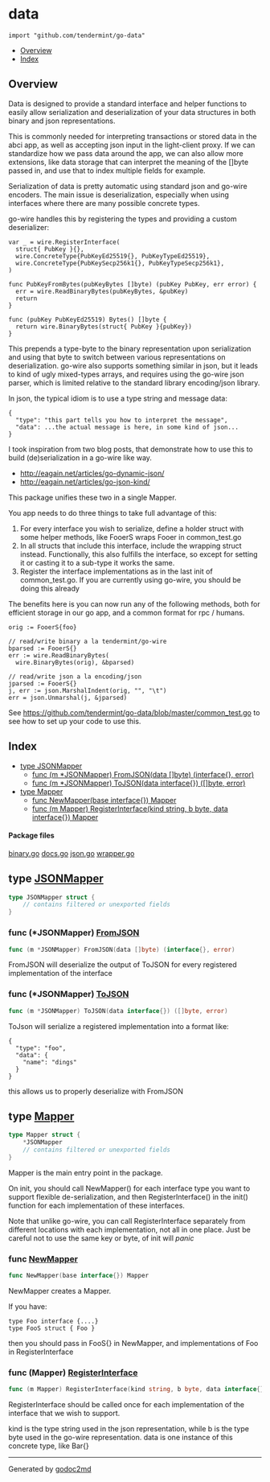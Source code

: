 

# data
`import "github.com/tendermint/go-data"`

* [Overview](#pkg-overview)
* [Index](#pkg-index)

## <a name="pkg-overview">Overview</a>
Data is designed to provide a standard interface and helper functions to
easily allow serialization and deserialization of your data structures
in both binary and json representations.

This is commonly needed for interpreting transactions or stored data in the
abci app, as well as accepting json input in the light-client proxy. If we
can standardize how we pass data around the app, we can also allow more
extensions, like data storage that can interpret the meaning of the []byte
passed in, and use that to index multiple fields for example.

Serialization of data is pretty automatic using standard json and go-wire
encoders.  The main issue is deserialization, especially when using interfaces
where there are many possible concrete types.

go-wire handles this by registering the types and providing a custom
deserializer:


	var _ = wire.RegisterInterface(
	  struct{ PubKey }{},
	  wire.ConcreteType{PubKeyEd25519{}, PubKeyTypeEd25519},
	  wire.ConcreteType{PubKeySecp256k1{}, PubKeyTypeSecp256k1},
	)
	
	func PubKeyFromBytes(pubKeyBytes []byte) (pubKey PubKey, err error) {
	  err = wire.ReadBinaryBytes(pubKeyBytes, &pubKey)
	  return
	}
	
	func (pubKey PubKeyEd25519) Bytes() []byte {
	  return wire.BinaryBytes(struct{ PubKey }{pubKey})
	}

This prepends a type-byte to the binary representation upon serialization and
using that byte to switch between various representations on deserialization.
go-wire also supports something similar in json, but it leads to kind of ugly
mixed-types arrays, and requires using the go-wire json parser, which is
limited relative to the standard library encoding/json library.

In json, the typical idiom is to use a type string and message data:


	{
	  "type": "this part tells you how to interpret the message",
	  "data": ...the actual message is here, in some kind of json...
	}

I took inspiration from two blog posts, that demonstrate how to use this
to build (de)serialization in a go-wire like way.

* <a href="http://eagain.net/articles/go-dynamic-json/">http://eagain.net/articles/go-dynamic-json/</a>
* <a href="http://eagain.net/articles/go-json-kind/">http://eagain.net/articles/go-json-kind/</a>

This package unifies these two in a single Mapper.

You app needs to do three things to take full advantage of this:

1. For every interface you wish to serialize, define a holder struct with some helper methods, like FooerS wraps Fooer in common_test.go
2. In all structs that include this interface, include the wrapping struct instead.  Functionally, this also fulfills the interface, so except for setting it or casting it to a sub-type it works the same.
3. Register the interface implementations as in the last init of common_test.go. If you are currently using go-wire, you should be doing this already

The benefits here is you can now run any of the following methods, both for
efficient storage in our go app, and a common format for rpc / humans.


	orig := FooerS{foo}
	
	// read/write binary a la tendermint/go-wire
	bparsed := FooerS{}
	err := wire.ReadBinaryBytes(
	  wire.BinaryBytes(orig), &bparsed)
	
	// read/write json a la encoding/json
	jparsed := FooerS{}
	j, err := json.MarshalIndent(orig, "", "\t")
	err = json.Unmarshal(j, &jparsed)

See <a href="https://github.com/tendermint/go-data/blob/master/common_test.go">https://github.com/tendermint/go-data/blob/master/common_test.go</a> to see
how to set up your code to use this.




## <a name="pkg-index">Index</a>
* [type JSONMapper](#JSONMapper)
  * [func (m *JSONMapper) FromJSON(data []byte) (interface{}, error)](#JSONMapper.FromJSON)
  * [func (m *JSONMapper) ToJSON(data interface{}) ([]byte, error)](#JSONMapper.ToJSON)
* [type Mapper](#Mapper)
  * [func NewMapper(base interface{}) Mapper](#NewMapper)
  * [func (m Mapper) RegisterInterface(kind string, b byte, data interface{}) Mapper](#Mapper.RegisterInterface)


#### <a name="pkg-files">Package files</a>
[binary.go](/src/github.com/tendermint/go-data/binary.go) [docs.go](/src/github.com/tendermint/go-data/docs.go) [json.go](/src/github.com/tendermint/go-data/json.go) [wrapper.go](/src/github.com/tendermint/go-data/wrapper.go) 






## <a name="JSONMapper">type</a> [JSONMapper](/src/target/json.go?s=80:178#L1)
``` go
type JSONMapper struct {
    // contains filtered or unexported fields
}
```









### <a name="JSONMapper.FromJSON">func</a> (\*JSONMapper) [FromJSON](/src/target/json.go?s=1202:1265#L41)
``` go
func (m *JSONMapper) FromJSON(data []byte) (interface{}, error)
```
FromJSON will deserialize the output of ToJSON for every registered
implementation of the interface




### <a name="JSONMapper.ToJSON">func</a> (\*JSONMapper) [ToJSON](/src/target/json.go?s=1814:1875#L67)
``` go
func (m *JSONMapper) ToJSON(data interface{}) ([]byte, error)
```
ToJson will serialize a registered implementation into a format like:


	{
	  "type": "foo",
	  "data": {
	    "name": "dings"
	  }
	}

this allows us to properly deserialize with FromJSON




## <a name="Mapper">type</a> [Mapper](/src/target/wrapper.go?s=485:535#L5)
``` go
type Mapper struct {
    *JSONMapper
    // contains filtered or unexported fields
}
```
Mapper is the main entry point in the package.

On init, you should call NewMapper() for each interface type you want
to support flexible de-serialization, and then
RegisterInterface() in the init() function for each implementation of these
interfaces.

Note that unlike go-wire, you can call RegisterInterface separately from
different locations with each implementation, not all in one place.
Just be careful not to use the same key or byte, of init will *panic*







### <a name="NewMapper">func</a> [NewMapper](/src/target/wrapper.go?s=747:786#L17)
``` go
func NewMapper(base interface{}) Mapper
```
NewMapper creates a Mapper.

If you have:


	type Foo interface {....}
	type FooS struct { Foo }

then you should pass in FooS{} in NewMapper, and implementations of Foo
in RegisterInterface





### <a name="Mapper.RegisterInterface">func</a> (Mapper) [RegisterInterface](/src/target/wrapper.go?s=1184:1263#L30)
``` go
func (m Mapper) RegisterInterface(kind string, b byte, data interface{}) Mapper
```
RegisterInterface should be called once for each implementation of the
interface that we wish to support.

kind is the type string used in the json representation, while b is the
type byte used in the go-wire representation. data is one instance of this
concrete type, like Bar{}








- - -
Generated by [godoc2md](http://godoc.org/github.com/davecheney/godoc2md)

